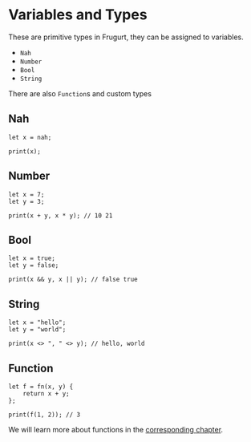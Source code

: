 # Variables and Types

These are primitive types in Frugurt, they can be assigned to variables.

- `Nah`
- `Number`
- `Bool`
- `String`

There are also `Function`s and custom types

## Nah

```frugurt
let x = nah;

print(x);
```

## Number

```frugurt
let x = 7;
let y = 3;

print(x + y, x * y); // 10 21
```

## Bool

```frugurt
let x = true;
let y = false;

print(x && y, x || y); // false true
```

## String

```frugurt
let x = "hello";
let y = "world";

print(x <> ", " <> y); // hello, world
```

## Function

```frugurt
let f = fn(x, y) {
    return x + y;
};

print(f(1, 2)); // 3
```

We will learn more about functions in the [corresponding chapter](https://frugurt-lang.github.io/frugurt/02-common-concepts/05-functions.html).
